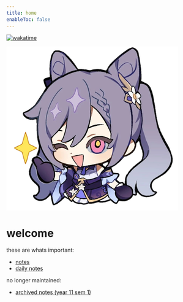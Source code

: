 ```yaml
---
title: home
enableToc: false
---
```

[![wakatime](https://wakatime.com/badge/user/b65ff2bb-2c99-4a9e-ba58-6fa37f4d6a81/project/7659d733-2856-48c4-b99c-39cea2f9c356.svg)](https://wakatime.com/badge/user/b65ff2bb-2c99-4a9e-ba58-6fa37f4d6a81/project/7659d733-2856-48c4-b99c-39cea2f9c356?style=for-the-badge)

![50](notes/images/keq%20OK(1)%201.png)
# welcome
these are whats important:

- [notes](notes/AE/notes.md)
- [daily notes](notes/daily/daily.md)

no longer maintained:
- [archived notes (year 11 sem 1)](notes/archive/notes.md)
